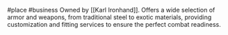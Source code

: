 #place #business 
Owned by [[Karl Ironhand]]. Offers a wide selection of armor and weapons, from traditional steel to exotic materials, providing customization and fitting services to ensure the perfect combat readiness.